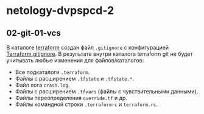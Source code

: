 # netology-dvpspcd-2

## 02-git-01-vcs

В каталоге [terraform](https://github.com/malyushkin/netology-dvpspdc-2/tree/main/02-git-01-vcs/terraform) создан файл `.gitignore` с конфигурацией [Terraform.gitignore](https://github.com/github/gitignore/blob/master/Terraform.gitignore). В результате внутри каталога terraform git не будет учитывать любые изменения для файлов/каталогов:

* Все подкаталоги `.terraform`.
* Файлы с расширением `.tfstate` и `.tfstate.*`.
* Файл лога `crash.log`.
* Файлы с расширением `.tfvars` (файлы с чувствительными данными).
* Файлы переопределения `override.tf` и др.
* Файлы командной строки `.terraformrc` и `terraform.rc`.